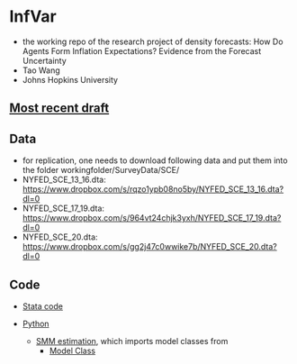 # InfVar 

- the working repo of the research project of density forecasts: How Do Agents Form Inflation Expectations? Evidence from the Forecast Uncertainty
- Tao Wang
- Johns Hopkins University 

## [Most recent draft](/InfVar.pdf)
## Data 

- for replication, one needs to download following data and put them into the folder workingfolder/SurveyData/SCE/
- NYFED_SCE_13_16.dta: https://www.dropbox.com/s/rqzo1ypb08no5by/NYFED_SCE_13_16.dta?dl=0 
- NYFED_SCE_17_19.dta: https://www.dropbox.com/s/964vt24chjk3yxh/NYFED_SCE_17_19.dta?dl=0 
- NYFED_SCE_20.dta: https://www.dropbox.com/s/gg2j47c0wwike7b/NYFED_SCE_20.dta?dl=0 

## Code

- [Stata code](/workingfolder/DoFile)

- [Python](/workingfolder/python)
  - [SMM estimation](/workingfolder/python/DoSMMEst.ipynb), which imports model classes from 
     - [Model Class](/workingfolder/python/SMMEst.ipynb)
